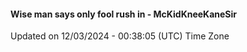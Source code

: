 #### Wise man says only fool rush in - McKidKneeKaneSir
Updated on 12/03/2024 - 00:38:05 (UTC) Time Zone
